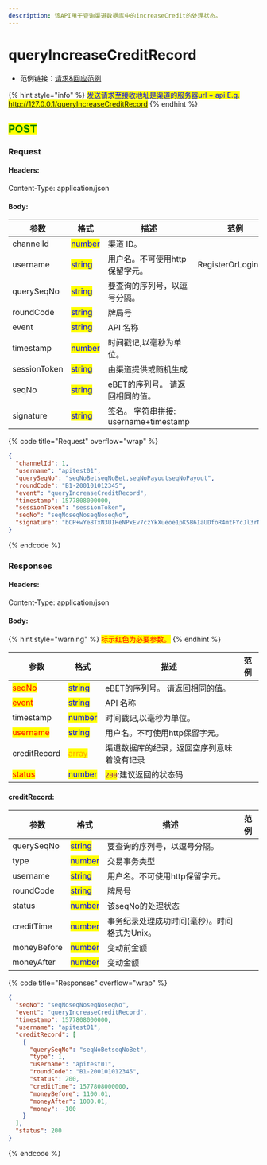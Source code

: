 ```yaml
---
description: 该API用于查询渠道数据库中的increaseCredit的处理状态。
---
```


# queryIncreaseCreditRecord

* 范例链接：[请求&回应范例](https://github.com/ITsupporteBET/demo\_code/tree/master/API%20for%20single%20wallet/queryIncreaseCreditRecord)

{% hint style="info" %}
<mark style="color:blue;">发送请求至接收地址是渠道的服务器url + api E.g. http://127.0.0.1/queryIncreaseCreditRecord</mark>
{% endhint %}

## <mark style="color:green;">POST</mark>

### **Request**

#### Headers:

Content-Type: application/json

#### Body:

<table><thead><tr><th>参数</th><th>格式</th><th>描述</th><th data-hidden>范例</th></tr></thead><tbody><tr><td>channelId</td><td><mark style="color:blue;">number</mark></td><td>渠道 ID。</td><td></td></tr><tr><td>username</td><td><mark style="color:blue;">string</mark></td><td>用户名。不可使用http保留字元。</td><td>RegisterOrLoginReq</td></tr><tr><td>querySeqNo</td><td><mark style="color:blue;">string</mark></td><td>要查询的序列号，以逗号分隔。</td><td></td></tr><tr><td>roundCode</td><td><mark style="color:blue;">string</mark></td><td>牌局号</td><td></td></tr><tr><td>event</td><td><mark style="color:blue;">string</mark></td><td>API 名称</td><td></td></tr><tr><td>timestamp</td><td><mark style="color:blue;">number</mark></td><td>时间戳记,以毫秒为单位。</td><td></td></tr><tr><td>sessionToken</td><td><mark style="color:blue;">string</mark></td><td>由渠道提供或随机生成</td><td></td></tr><tr><td>seqNo</td><td><mark style="color:blue;">string</mark></td><td>eBET的序列号。 请返回相同的值。</td><td></td></tr><tr><td>signature</td><td><mark style="color:blue;">string</mark></td><td>签名。 字符串拼接: username+timestamp</td><td></td></tr></tbody></table>

{% code title="Request" overflow="wrap" %}
```json
{
  "channelId": 1,
  "username": "apitest01",
  "querySeqNo": "seqNoBetseqNoBet,seqNoPayoutseqNoPayout",
  "roundCode": "B1-200101012345",
  "event": "queryIncreaseCreditRecord",
  "timestamp": 1577808000000,
  "sessionToken": "sessionToken",
  "seqNo": "seqNoseqNoseqNoseqNo",
  "signature": "bCP+wYe8TxN3UIHeNPxEv7czYkXueoe1pKSB6IaUDfoR4mtFYcJl3rNFk8Uz84XAHfeD3mNE+p4gECOVw2JxxQ=="
}
```
{% endcode %}

### **Responses**

#### Headers:

Content-Type: application/json

#### Body:

{% hint style="warning" %}
<mark style="color:red;">标示红色为必要参数。</mark>
{% endhint %}

<table><thead><tr><th>参数</th><th>格式</th><th>描述</th><th data-hidden>范例</th></tr></thead><tbody><tr><td><mark style="color:red;">seqNo</mark></td><td><mark style="color:blue;">string</mark></td><td>eBET的序列号。 请返回相同的值。</td><td></td></tr><tr><td><mark style="color:red;">event</mark></td><td><mark style="color:blue;">string</mark></td><td>API 名称</td><td></td></tr><tr><td>timestamp</td><td><mark style="color:blue;">number</mark></td><td>时间戳记,以毫秒为单位。</td><td></td></tr><tr><td><mark style="color:red;">username</mark></td><td><mark style="color:blue;">string</mark></td><td>用户名。不可使用http保留字元。</td><td></td></tr><tr><td>creditRecord</td><td><mark style="color:orange;">array</mark></td><td>渠道数据库的纪录，返回空序列意味着没有记录</td><td></td></tr><tr><td><mark style="color:red;">status</mark></td><td><mark style="color:blue;">number</mark></td><td><mark style="color:purple;"><code>200</code></mark>:建议返回的状态码</td><td></td></tr></tbody></table>

#### creditRecord:

<table><thead><tr><th>参数</th><th>格式</th><th>描述</th><th data-hidden>范例</th></tr></thead><tbody><tr><td>querySeqNo</td><td><mark style="color:blue;">string</mark></td><td>要查询的序列号，以逗号分隔。</td><td></td></tr><tr><td>type</td><td><mark style="color:blue;">number</mark></td><td>交易事务类型</td><td></td></tr><tr><td>username</td><td><mark style="color:blue;">string</mark></td><td>用户名。不可使用http保留字元。</td><td></td></tr><tr><td>roundCode</td><td><mark style="color:blue;">string</mark></td><td>牌局号</td><td></td></tr><tr><td>status</td><td><mark style="color:blue;">number</mark></td><td>该seqNo的处理状态</td><td></td></tr><tr><td>creditTime</td><td><mark style="color:blue;">number</mark></td><td>事务纪录处理成功时间(毫秒)。时间格式为Unix。</td><td></td></tr><tr><td>moneyBefore</td><td><mark style="color:blue;">number</mark></td><td>变动前金额</td><td></td></tr><tr><td>moneyAfter</td><td><mark style="color:blue;">number</mark></td><td>变动金额</td><td></td></tr></tbody></table>

{% code title="Responses" overflow="wrap" %}
```json
{
  "seqNo": "seqNoseqNoseqNoseqNo",
  "event": "queryIncreaseCreditRecord",
  "timestamp": 1577808000000,
  "username": "apitest01",
  "creditRecord": [
    {
      "querySeqNo": "seqNoBetseqNoBet",
      "type": 1,
      "username": "apitest01",
      "roundCode": "B1-200101012345",
      "status": 200,
      "creditTime": 1577808000000,
      "moneyBefore": 1100.01,
      "moneyAfter": 1000.01,
      "money": -100
    }
  ],
  "status": 200
}
```
{% endcode %}
